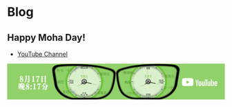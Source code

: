 # Blog

## Happy Moha Day!
- [YouTube Channel](https://www.youtube.com/channel/UC-7ePWJiC5sX0ul434Wj0uQ)

![Frog](/img/xinha.jpg)

